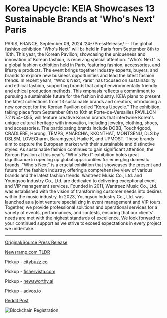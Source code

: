 # Korea Upcycle: KEIA Showcases 13 Sustainable Brands at 'Who's Next' Paris

PARIS, FRANCE, September 09, 2024 /24-7PressRelease/ -- The global fashion exhibition "Who's Next" will be held in Paris from September 8th to 10th. This year, the Korean Pavilion, showcasing the uniqueness and innovation of Korean fashion, is receiving special attention.  "Who's Next" is a global fashion exhibition held in Paris, featuring fashion, accessories, and lifestyle products. The event brings together industry experts, buyers, and brands to explore new business opportunities and lead the latest fashion trends. In recent years, "Who's Next, Paris" has focused on sustainability and ethical fashion, supporting brands that adopt environmentally friendly and ethical production methods. This emphasis reflects a commitment to pursuing a sustainable future for the fashion industry.  KEIA plans to present the latest collections from 13 sustainable brands and creators, introducing a new concept for the Korean Pavilion called "Korea Upcycle." The exhibition, taking place from September 8th to 10th at Porte-de-Versailles PAVILLON 7.2 N54~Q55, will feature creative Korean brands that intertwine Korea's unique cultural heritage with innovation, including jewelry, clothing, shoes, and accessories.  The participating brands include DOBB, Touch4good, CRADLERE, Horong, TEMPS, ANARCHIA, KKONTHAT, MONTSENU, DLS by DSLSM, LOVECharm, Baramgyeol, Harlie K, and UPMOST. These brands aim to capture the European market with their sustainable and distinctive styles.  As sustainable fashion continues to gain significant attention, the Korean Pavilion at this year's "Who's Next" exhibition holds great significance in opening up global opportunities for emerging domestic brands.  "Who's Next" is a crucial exhibition that showcases the present and future of the fashion industry, offering a comprehensive view of various brands and the latest fashion trends.  Wantreez Music Co., Ltd. and Youngsoo Industry Co., Ltd. are dedicated to delivering exceptional event and VIP management services. Founded in 2011, Wantreez Music Co., Ltd. was established with the vision of transforming customer needs into desires within the music industry. In 2023, Youngsoo Industry Co., Ltd. was launched as a joint venture specializing in event management and VIP tours.  Together, we provide professional solutions and operational services for a variety of events, performances, and contests, ensuring that our clients' needs are met with the highest standards of excellence. We look forward to your continued support as we strive to exceed expectations in every project we undertake. 

---

[Original/Source Press Release](https://www.24-7pressrelease.com/press-release/514123/korea-upcycle-keia-showcases-13-sustainable-brands-at-whos-next-paris)
                    

[Newsramp.com TLDR](https://newsramp.com/curated-news/global-fashion-exhibition-who-s-next-showcases-sustainable-korean-fashion/1698252d29a32c49b1cb6fa34b38fa87) 


Pickup - [citybuzz.co](https://citybuzz.co/2024/09/09/korean-sustainable-fashion-takes-center-stage-at-paris-who-s-next-exhibition)

Pickup - [fishervista.com](https://fishervista.com/en/korea-upcycle-keia-unveils-13-sustainable-brands-at-paris-who-s-next-exhibition/20246612)

Pickup - [newsworthy.ai](https://newsworthy.ai/curated/korean-sustainable-fashion-brands-debut-at-paris-who-s-next-exhibition/20246612)

Pickup - [advos.io](https://advos.io/en/korean-brands-showcase-sustainability-at-who-s-next-paris/20246612)
 



[Reddit Post](https://www.reddit.com/r/Lifestyle_Culture/comments/1fcjjq9/global_fashion_exhibition_whos_next_showcases/) 



![Blockchain Registration](https://cdn.newsramp.app/24-7PressRelease/qrcode/249/9/vastfmCe.webp)
